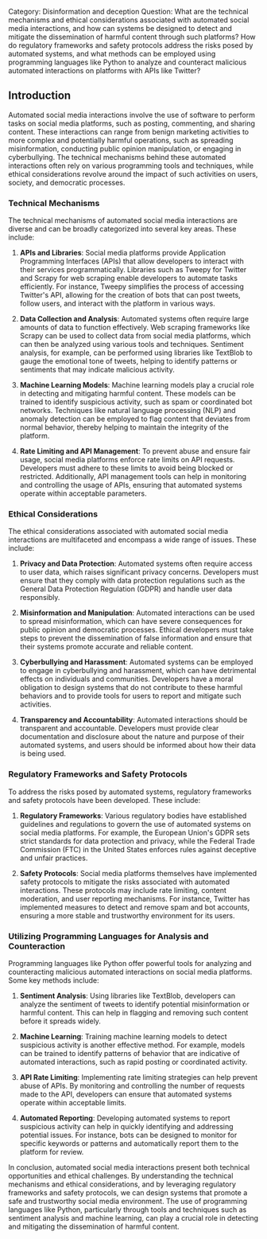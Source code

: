 Category: Disinformation and deception
Question: What are the technical mechanisms and ethical considerations associated with automated social media interactions, and how can systems be designed to detect and mitigate the dissemination of harmful content through such platforms? How do regulatory frameworks and safety protocols address the risks posed by automated systems, and what methods can be employed using programming languages like Python to analyze and counteract malicious automated interactions on platforms with APIs like Twitter?


## Introduction

Automated social media interactions involve the use of software to perform tasks on social media platforms, such as posting, commenting, and sharing content. These interactions can range from benign marketing activities to more complex and potentially harmful operations, such as spreading misinformation, conducting public opinion manipulation, or engaging in cyberbullying. The technical mechanisms behind these automated interactions often rely on various programming tools and techniques, while ethical considerations revolve around the impact of such activities on users, society, and democratic processes.

### Technical Mechanisms

The technical mechanisms of automated social media interactions are diverse and can be broadly categorized into several key areas. These include:

1. **APIs and Libraries**: Social media platforms provide Application Programming Interfaces (APIs) that allow developers to interact with their services programmatically. Libraries such as Tweepy for Twitter and Scrapy for web scraping enable developers to automate tasks efficiently. For instance, Tweepy simplifies the process of accessing Twitter's API, allowing for the creation of bots that can post tweets, follow users, and interact with the platform in various ways.

2. **Data Collection and Analysis**: Automated systems often require large amounts of data to function effectively. Web scraping frameworks like Scrapy can be used to collect data from social media platforms, which can then be analyzed using various tools and techniques. Sentiment analysis, for example, can be performed using libraries like TextBlob to gauge the emotional tone of tweets, helping to identify patterns or sentiments that may indicate malicious activity.

3. **Machine Learning Models**: Machine learning models play a crucial role in detecting and mitigating harmful content. These models can be trained to identify suspicious activity, such as spam or coordinated bot networks. Techniques like natural language processing (NLP) and anomaly detection can be employed to flag content that deviates from normal behavior, thereby helping to maintain the integrity of the platform.

4. **Rate Limiting and API Management**: To prevent abuse and ensure fair usage, social media platforms enforce rate limits on API requests. Developers must adhere to these limits to avoid being blocked or restricted. Additionally, API management tools can help in monitoring and controlling the usage of APIs, ensuring that automated systems operate within acceptable parameters.

### Ethical Considerations

The ethical considerations associated with automated social media interactions are multifaceted and encompass a wide range of issues. These include:

1. **Privacy and Data Protection**: Automated systems often require access to user data, which raises significant privacy concerns. Developers must ensure that they comply with data protection regulations such as the General Data Protection Regulation (GDPR) and handle user data responsibly.

2. **Misinformation and Manipulation**: Automated interactions can be used to spread misinformation, which can have severe consequences for public opinion and democratic processes. Ethical developers must take steps to prevent the dissemination of false information and ensure that their systems promote accurate and reliable content.

3. **Cyberbullying and Harassment**: Automated systems can be employed to engage in cyberbullying and harassment, which can have detrimental effects on individuals and communities. Developers have a moral obligation to design systems that do not contribute to these harmful behaviors and to provide tools for users to report and mitigate such activities.

4. **Transparency and Accountability**: Automated interactions should be transparent and accountable. Developers must provide clear documentation and disclosure about the nature and purpose of their automated systems, and users should be informed about how their data is being used.

### Regulatory Frameworks and Safety Protocols

To address the risks posed by automated systems, regulatory frameworks and safety protocols have been developed. These include:

1. **Regulatory Frameworks**: Various regulatory bodies have established guidelines and regulations to govern the use of automated systems on social media platforms. For example, the European Union's GDPR sets strict standards for data protection and privacy, while the Federal Trade Commission (FTC) in the United States enforces rules against deceptive and unfair practices.

2. **Safety Protocols**: Social media platforms themselves have implemented safety protocols to mitigate the risks associated with automated interactions. These protocols may include rate limiting, content moderation, and user reporting mechanisms. For instance, Twitter has implemented measures to detect and remove spam and bot accounts, ensuring a more stable and trustworthy environment for its users.

### Utilizing Programming Languages for Analysis and Counteraction

Programming languages like Python offer powerful tools for analyzing and counteracting malicious automated interactions on social media platforms. Some key methods include:

1. **Sentiment Analysis**: Using libraries like TextBlob, developers can analyze the sentiment of tweets to identify potential misinformation or harmful content. This can help in flagging and removing such content before it spreads widely.

2. **Machine Learning**: Training machine learning models to detect suspicious activity is another effective method. For example, models can be trained to identify patterns of behavior that are indicative of automated interactions, such as rapid posting or coordinated activity.

3. **API Rate Limiting**: Implementing rate limiting strategies can help prevent abuse of APIs. By monitoring and controlling the number of requests made to the API, developers can ensure that automated systems operate within acceptable limits.

4. **Automated Reporting**: Developing automated systems to report suspicious activity can help in quickly identifying and addressing potential issues. For instance, bots can be designed to monitor for specific keywords or patterns and automatically report them to the platform for review.

In conclusion, automated social media interactions present both technical opportunities and ethical challenges. By understanding the technical mechanisms and ethical considerations, and by leveraging regulatory frameworks and safety protocols, we can design systems that promote a safe and trustworthy social media environment. The use of programming languages like Python, particularly through tools and techniques such as sentiment analysis and machine learning, can play a crucial role in detecting and mitigating the dissemination of harmful content.

